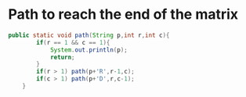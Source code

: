 # Path to reach the end of the matrix

```java
public static void path(String p,int r,int c){
	    if(r == 1 && c == 1){
	        System.out.println(p);
	        return;
	    }
	    if(r > 1) path(p+'R',r-1,c);
	    if(c > 1) path(p+'D',r,c-1);
	}
```